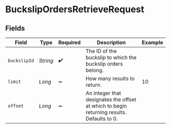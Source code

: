 # BuckslipOrdersRetrieveRequest


## Fields

| Field                                                                                     | Type                                                                                      | Required                                                                                  | Description                                                                               | Example                                                                                   |
| ----------------------------------------------------------------------------------------- | ----------------------------------------------------------------------------------------- | ----------------------------------------------------------------------------------------- | ----------------------------------------------------------------------------------------- | ----------------------------------------------------------------------------------------- |
| `buckslipId`                                                                              | *String*                                                                                  | :heavy_check_mark:                                                                        | The ID of the buckslip to which the buckslip orders belong.                               |                                                                                           |
| `limit`                                                                                   | *Long*                                                                                    | :heavy_minus_sign:                                                                        | How many results to return.                                                               | 10                                                                                        |
| `offset`                                                                                  | *Long*                                                                                    | :heavy_minus_sign:                                                                        | An integer that designates the offset at which to begin returning results. Defaults to 0. |                                                                                           |